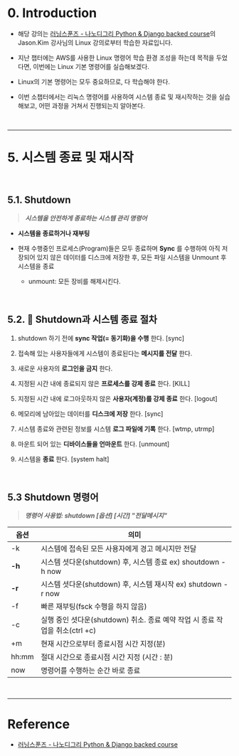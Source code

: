 # 0. Introduction

- 해당 강의는 [러닝스푼즈 - 나노디그리 Python & Django backed course](https://learningspoons.com/course/detail/django-backend/)의 Jason.Kim 강사님의 Linux 강의로부터 학습한 자료입니다.

- 지난 챕터에는 AWS를 사용한 Linux 명령어 학습 환경 조성을 하는데 목적을 두었다면, 이번에는 Linux 기본 명령어를 실습해보겠다.

- Linux의 기본 명령어는 모두 중요하므로, 다 학습해야 한다.

- 이번 소챕터에서는 리눅스 명령어를 사용하여 시스템 종료 및 재시작하는 것을 실습해보고, 어떤 과정을 거쳐서 진행되는지 알아본다.

<br>

---


# 5. 시스템 종료 및 재시작

<br>

## 5.1. Shutdown

> **_시스템을 안전하게 종료하는 시스템 관리 명령어_**

- **시스템을 종료하거나 재부팅**

- 현재 수행중인 프로세스(Program)들은 모두 종료하며 **Sync** 를 수행하여 아직 저장되어 있지 않은 데이터를 디스크에 저장한 후, 모든 파일 시스템을 Unmount 후 시스템을 종료  
    - unmount: 모든 장비를 해제시킨다. 

<br>

## 5.2. 🔆 Shutdown과 시스템 종료 절차 

1) shutdown 하기 전에 **sync 작업(= 동기화)을 수행** 한다. [sync]

2) 접속해 있는 사용자들에게 시스템이 종료된다는 **메시지를 전달** 한다.  

3) 새로운 사용자의 **로그인을 금지** 한다.   

4) 지정된 시간 내에 종료되지 않은 **프로세스를 강제 종료** 한다. [KILL]

5) 지정된 시간 내에 로그아웃하지 않은 **사용자(계정)를 강제 종료** 한다. [logout]

6) 메모리에 남아있는 데이터를 **디스크에 저장** 한다. [sync]

7) 시스템 종료와 관련된 정보를 시스템 **로그 파일에 기록** 한다. [wtmp, utrmp]

8) 마운트 되어 있는 **디바이스들을 언마운트** 한다. [unmount]

9) 시스템을 **종료** 한다. [system halt]

<br>

## 5.3 Shutdown 명령어

> **_명령어 사용법: shutdown [옵션] [시간] "전달메시지"_**

| 옵션 | 의미 |
| ----| ---- |
| -k | 시스템에 접속된 모든 사용자에게 경고 메시지만 전달 | 
| **-h** | 시스템 셧다운(shutdown) 후, 시스템 종료 ex) shoutdown -h now |
|**-r** |시스템 셧다운(shutdown) 후, 시스템 재시작 ex) shutdown -r now|
|-f|빠른 재부팅(fsck 수행을 하지 않음)|
|-c|실행 중인 셧다운(shutdown) 취소. 종료 예약 작업 시 종료 작업을 취소(ctrl +c) |
| +m | 현재 시간으로부터 종료시점 시간 지정(분)|
| hh:mm | 절대 시간으로 종료시점 시간 지정 (시간 : 분) |
| now | 명령어를 수행하는 순간 바로 종료 |



<br>

---

# Reference

- [러닝스푼즈 - 나노디그리 Python & Django backed course](https://learningspoons.com/course/detail/django-backend/)